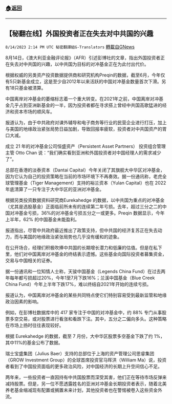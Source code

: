 ###  [:house:返回](README.md)
---


## 【秘翻在线】外国投资者正在失去对中共国的兴趣
`8/14/2023 2:14 PM UTC 秘密翻譯組G-Translators` [轉載自GNews](https://gnews.org/articles/1552184)

8月14日，《澳大利亚金融评论报》（AFR）引述彭博社的文章，指出外国投资者正在失去对中共国的兴趣，以中共国为目标的对冲基金正在为此付出代价。

根据权威的另类资产投资数据提供商和研究机构Preqin的数据，截至6月，今年仅有5只新基金成立，这是至少自2012年以来活跃的中国对冲基金数量首次下滑。另有18只基金被清算。

中国离岸对冲基金的萎缩标志着一个重大转变。在2021年之前，中国离岸对冲基金几乎占到亚洲新基金的一半，因为投资者都在寻求搭上曾经中共国高歌猛进的经济和资本市场的顺风车。

报道认为，由于中共政府对课外辅导和电子商务等行业的民营企业进行打压，加上与美国的地缘政治紧张局势日益加剧，导致回报率疲软，投资者对中共国资产的胃口大减。

成立 21 年的对冲基金公司恒盛资产（Persistent Asset Partners） 投资组合管理主管 Otto Chan 说：“我们确实看到亚洲和外国投资者对中国经理人的需求减少了”。

总部在香港的淡泰资本（Dantai Capital）今年关闭了其旗舰大中华区对冲基金，因为它认为自己的投资策略在当前的市场环境下不再奏效。据一份通讯称，老虎全球管理基金（Tiger Management）支持的裕兰资本（Yulan Capital）也在 2022 年底清算了一只专注于大中华区的亚洲对冲基金。

根据另类投资数据资料研究商Eurekahedge 的数据，以中共国为重点的对冲基金（尤其是选股基金）正面临前所未有的连续第二年亏损。去年，超过三分之二的中国对冲基金亏损，36%的对冲基金亏损五分之一或更多。Preqin 数据显示，今年上半年，62% 的中国基金未能盈利。

报道指出，尽管中共政府最近推出了政策支持，但中共国的经济复苏正在失去动力，而与美国的地缘政治紧张局势也几乎没有缓和的迹象。

在公开场合，经理们积极吹捧中共国的长期增长潜力和低廉的估值。但是在私下里，他们对中国离岸对冲基金的终结表示遗憾。这些基金向国际投资者募集资金，交易与中国相关的证券。

据一份通讯和一位知情人士称，天骏中国基金（Legends China Fund）在过去两年每年都亏损超过20%，今年1至7月下跌16%；兰溪中国基金（Blue Creek China Fund）今年上半年下跌17%，难以终结自2021年开始的连续亏损。

报道认为，中国离岸对冲基金的某些共同特点使它们特别容易受到最新监管和地缘政治因素的影响。

例如，在彭博社数据库中的 417 家专注于中国的对冲基金中，约 88% 专门从事股票多空交易，或对股票进行看涨和看跌下注。其中，五分之二偏向多头。这种策略在市场上扬时往往表现较好。

根据 Eurekahedge 的数据，截至 7 月份，大中华区股票多空基金下跌了约 1%，其中11%的基金公布了数据。

瑞士宝盛集团（Julius Baer）支持的总部位于上海的资产管理公司思睿集团（GROW Investment Group）的全球首席投资官马晖洪（William Ma）说，投资者看到了中国投资面临的更多政治风险，对中国经济的长期上升空间信心不足。

两年来，一些投资者一直因持有中共国股票而深受其害，他们正在等待市场反弹来减持股票。但是，另一位不愿透露姓名的亚洲对冲基金长期投资者表示，随着北美养老基金缩减现有配置或搁置未来计划，其他投资者也在警惕被卷入这些资金外流。
